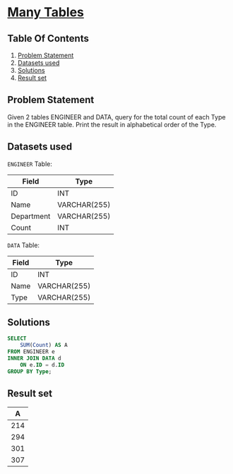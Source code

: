 # [Many Tables](https://www.interviewbit.com/problems/many-tables/)

## Table Of Contents
1. [Problem Statement]()
2. [Datasets used]()
3. [Solutions]()
4. [Result set]()

## Problem Statement

Given 2 tables ENGINEER and DATA, query for the total count of each Type in the ENGINEER table. Print the result in alphabetical order of the Type.

## Datasets used

```ENGINEER``` Table:

| Field      | Type         |
| ---------- | ------------ |
| ID         | INT          |
| Name       | VARCHAR(255) |
| Department | VARCHAR(255) |
| Count      | INT          |

```DATA``` Table:

| Field | Type         |
| ----- | ------------ |
| ID    | INT          |
| Name  | VARCHAR(255) |
| Type  | VARCHAR(255) |

## Solutions

```sql
SELECT
    SUM(Count) AS A
FROM ENGINEER e
INNER JOIN DATA d
    ON e.ID = d.ID
GROUP BY Type;
```

## Result set

| **A** |
| ----- |
| 214   |
| 294   |
| 301   |
| 307   |